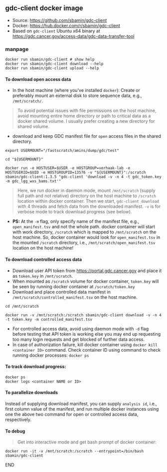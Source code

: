 ## gdc-client docker image

*   Source: https://github.com/sbamin/gdc-client
*   Docker: https://hub.docker.com/r/sbamin/gdc-client
*   Based on `gdc-client` Ubuntu x64 binary at https://gdc.cancer.gov/access-data/gdc-data-transfer-tool

### manpage

```
docker run sbamin/gdc-client # show help
docker run sbamin/gdc-client download --help
docker run sbamin/gdc-client upload --help
```

#### To download open access data

*   In the host machine (where you've installed `docker`): Create or preferably mount an external disk to store sequence data, e.g., `/mnt/scratch/`.

>To avoid potential issues with file permissions on the host machine, avoid mounting entire home directory or path to critical data as a docker shared volume. I usually prefer creating a new directory for shared volume.

*   download and keep GDC manifest file for `open` access files in the shared directory.

```
export USERMOUNT="/fastscratch/amins/dump/gdc/test"

cd "${USERMOUNT}"

docker run -e HOSTUSER=$USER -e HOSTGROUP=verhaak-lab -e HOSTUSERID=$UID -e HOSTGROUPID=13576 -v "${USERMOUNT}":/scratch sbamin/gdc-client:1.3.5 "gdc-client 'download -v -n 4 -t gdc_token.key -m gdc_lgg_wxs_bams.txt'"
```

>Here, we run docker in daemon mode, mount `/mnt/scratch` (supply full path and not relative) directory on the host machine to `/scratch` location within docker container. Then we start, `gdc-client download` with 4 threads and fetch data from the downloaded manifest. `-v` is for verbose mode to track download progress (see below).

*   **PS:** At the `-m` flag, only specify name of the manifest file, e.g., `open_manifest.tsv` and not the whole path. docker container will start with work directory, `/scratch` which is mapped to `/mnt/scratch` on the host machine. So, docker container would look for `open_manifest.tsv` in the mounted `/scratch` directory, i.e., `/mnt/scratch/open_manifest.tsv` location on the host machine!

#### To download controlled access data

*   Download user API token from https://portal.gdc.cancer.gov and place it as `token.key` in `/mnt/scratch`. 
*   When mounted as `/scratch` volume for docker container, `token.key` will be seen by running docker container at `/scratch/token.key`
*   Download and place controlled data manifest in `/mnt/scratch/controlled_manifest.tsv` on the host machine.

```
cd /mnt/scratch

docker run -v /mnt/scratch:/scratch sbamin/gdc-client download -v -n 4 -t token.key -m controlled_manifest.tsv
```

*   For controlled access data, avoid using daemon mode with `-d` flag before testing that API token is working else you may end up requesting too many login requests and get blocked of further data access.
*   In case of authorization failure, kill docker container using `docker kill <container ID>` command. Check container ID using command to check running docker processes: `docker ps` 

#### To track download progress:

```
docker ps
docker logs <container NAME or ID>
```

#### To parallelize downloads

Instead of supplying download manifest, you can supply `analysis id`, i.e., first column value of the manifest, and run multiple docker instances using one the above two command for open or controlled access data, respectively.

#### To debug

>Get into interactive mode and get bash prompt of docker container:

```
docker run -it -v /mnt/scratch:/scratch --entrypoint=/bin/bash sbamin/gdc-client
```

END

